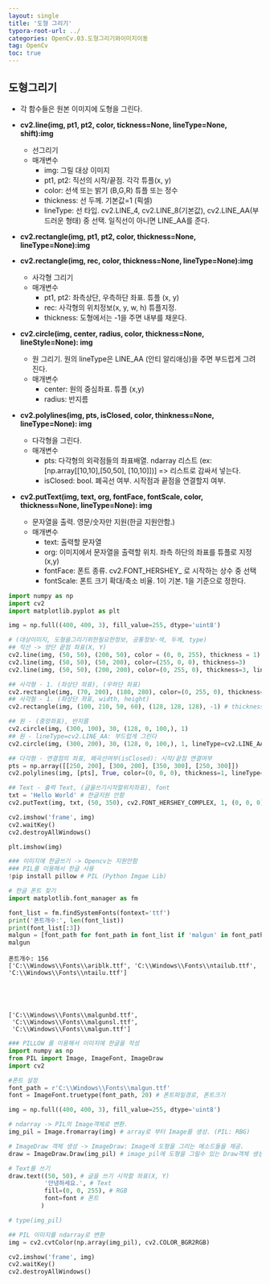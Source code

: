 ```yaml
---
layout: single
title: '도형 그리기'
typora-root-url: ../
categories: OpenCv.03.도형그리기와이미지이동
tag: OpenCv
toc: true
---
```


## 도형그리기
- 각 함수들은 원본 이미지에 도형을 그린다.
- **cv2.line(img, pt1, pt2, color, tickness=None, lineType=None, shift):img**
    - 선그리기
    - 매개변수
        - img: 그릴 대상 이미지
        - pt1, pt2: 직선의 시작/끝점. 각각 튜플(x, y)
        - color: 선색 또는 밝기 (B,G,R) 튜플 또는 정수
        - thickness: 선 두께. 기본값=1 (픽셀)
        - lineType: 선 타입. cv2.LINE_4, cv2.LINE_8(기본값), cv2.LINE_AA(부드러운 형태) 중 선택. 일직선이 아니면 LINE_AA를 준다.
- **cv2.rectangle(img, pt1, pt2, color, thickness=None, lineType=None):img**
- **cv2.rectangle(img, rec, color, thickness=None, lineType=None):img**
    - 사각형 그리기
    - 매개변수
        - pt1, pt2: 좌측상단, 우측하단 좌표. 튜플 (x, y)
        - rec: 사각형의 위치정보(x, y, w, h) 튜플지정.
        - thickness: 도형에서는 -1을 주면 내부를 채운다. 


- **cv2.circle(img, center, radius, color, thickness=None, lineStyle=None): img**
    - 원 그리기. 원의 lineType은 LINE_AA (안티 알리애싱)을 주면 부드럽게 그려진다. 
    - 매개변수
        - center: 원의 중심좌표. 튜플 (x,y)
        - radius: 반지름

- **cv2.polylines(img, pts, isClosed, color, thinkness=None, lineType=None): img**
    - 다각형을 그린다.
    - 매개변수
        - pts: 다각형의 외곽점들의 좌표배열. ndarray 리스트 (ex: \[np.array[[10,10],[50,50], [10,10]])\] => 리스트로 감싸서 넣는다.
        - isClosed: bool. 폐곡선 여부. 시작점과 끝점을 연결할지 여부.

- **cv2.putText(img, text, org, fontFace, fontScale, color, thickness=None, lineType=None): img**
    - 문자열을 출력. 영문/숫자만 지원(한글 지원안함.)
    - 매개변수
        - text: 출력할 문자열
        - org: 이미지에서 문자열을 출력할 위치. 좌측 하단의 좌표를 튜플로 지정 (x,y)
        - fontFace: 폰트 종류. cv2.FONT_HERSHEY_ 로 시작하는 상수 중 선택
        - fontScale: 폰트 크기 확대/축소 비율. 1이 기본. 1을 기준으로 정한다.


```python
import numpy as np
import cv2
import matplotlib.pyplot as plt
```


```python
img = np.full((400, 400, 3), fill_value=255, dtype='uint8')

# (대상이미지, 도형을그리기위한필요한정보, 공통정보-색, 두께, type)
## 직선 -> 양단 끝점 좌표(X, Y)
cv2.line(img, (50, 50), (200, 50), color = (0, 0, 255), thickness = 1)  # color=(B, G, R),  두께
cv2.line(img, (50, 50), (50, 200), color=(255, 0, 0), thickness=3)
cv2.line(img, (50, 50), (200, 200), color=(0, 255, 0), thickness=3, lineType=cv2.LINE_AA)

## 사각형 - 1. (좌상단 좌표), (우하단 좌표)
cv2.rectangle(img, (70, 200), (180, 280), color=(0, 255, 0), thickness=1)
## 사각형 - 1. (좌상단 좌표, width, height)
cv2.rectangle(img, (100, 210, 50, 60), (128, 128, 128), -1) # thickness= -1: 색을 채움

## 원 - (중앙좌표), 반지름
cv2.circle(img, (300, 100), 30, (128, 0, 100,), 1)
## 원 - lineType=cv2.LINE_AA: 부드럽게 그린다
cv2.circle(img, (300, 200), 30, (128, 0, 100,), 1, lineType=cv2.LINE_AA)

## 다각형 - 연결점의 좌표, 페곡선여부(isClosed): 시작/끝점 연결여부
pts = np.array([[250, 200], [300, 200], [350, 300], [250, 300]])
cv2.polylines(img, [pts], True, color=(0, 0, 0), thickness=1, lineType=cv2.LINE_AA)

## Text - 출력 Text, (글을쓰기시작할위치좌표), font
txt = 'Hello World' # 한글지원 안함
cv2.putText(img, txt, (50, 350), cv2.FONT_HERSHEY_COMPLEX, 1, (0, 0, 0), 1, cv2.LINE_AA)

cv2.imshow('frame', img)
cv2.waitKey()
cv2.destroyAllWindows()
```


```python
plt.imshow(img)
```


```python
### 이미지에 한글쓰기 -> Opencv는 지원안함
### PIL를 이용해서 한글 사용
!pip install pillow # PIL (Python Imgae Lib)
```


```python
# 한글 폰트 찾기
import matplotlib.font_manager as fm

font_list = fm.findSystemFonts(fontext='ttf')
print('폰트개수:', len(font_list))
print(font_list[:3])
malgun = [font_path for font_path in font_list if 'malgun' in font_path.lower()]
malgun
```

    폰트개수: 156
    ['C:\\Windows\\Fonts\\ariblk.ttf', 'C:\\Windows\\Fonts\\ntailub.ttf', 'C:\\Windows\\Fonts\\ntailu.ttf']





    ['C:\\Windows\\Fonts\\malgunbd.ttf',
     'C:\\Windows\\Fonts\\malgunsl.ttf',
     'C:\\Windows\\Fonts\\malgun.ttf']




```python
### PILLOW 를 이용해서 이미지에 한글을 작성
import numpy as np
from PIL import Image, ImageFont, ImageDraw
import cv2
```


```python
#폰트 설정
font_path = r'C:\\Windows\\Fonts\\malgun.ttf'
font = ImageFont.truetype(font_path, 20) # 폰트파일경로, 폰트크기

img = np.full((400, 400, 3), fill_value=255, dtype='uint8')

# ndarray -> PIL의 Image객체로 변환.
img_pil = Image.fromarray(img) # array로 부터 Image를 생성. (PIL: RBG)

# ImageDraw 객체 생성 -> ImageDraw: Image에 도형을 그리는 메소드들을 제공.
draw = ImageDraw.Draw(img_pil) # image_pil에 도형을 그릴수 있는 Draw객체 생성

# Text를 쓰기
draw.text((50, 50), # 글을 쓰기 시작할 좌표(X, Y)
          '안녕하세요.', # Text
          fill=(0, 0, 255), # RGB
          font=font # 폰트
         )

# type(img_pil)

## PIL 이미지를 ndarray로 변환
img = cv2.cvtColor(np.array(img_pil), cv2.COLOR_BGR2RGB)

cv2.imshow('frame', img)
cv2.waitKey()
cv2.destroyAllWindows()
```



